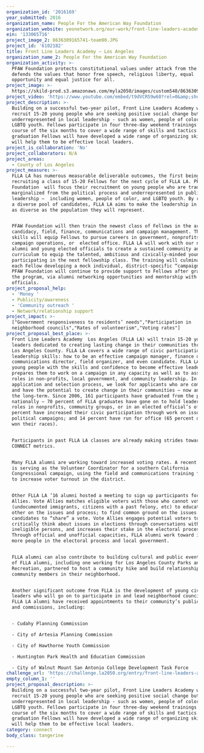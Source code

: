 ```yaml
---
organization_id: '2016169'
year_submitted: 2016
organization_name: People For the American Way Foundation
organization_website: yeonetwork.org/our-work/front-line-leaders-academy
ein: '133065716'
project_image_2: 8636309165741-team90.JPG
project_id: '6102182'
title: Front Line Leaders Academy – Los Angeles
organization_name_2: People For the American Way Foundation
organization_activity: >-
  PFAW Foundation protects constitutional values under attack from the Right and
  defends the values that honor free speech, religious liberty, equal
  opportunity and equal justice for all.
project_image: >-
  https://skild-prod.s3.amazonaws.com/myla2050/images/custom540/8636309165741-team90.JPG
project_video: 'https://www.youtube.com/embed/t9dVCR59w60?rel=0&amp;showinfo=0'
project_description: >-
  Building on a successful two-year pilot, Front Line Leaders Academy will
  recruit 15-20 young people who are seeking positive social change but are
  underrepresented in local leadership - such as women, people of color, and
  LGBTQ youth. Fellows participate in four three-day weekend trainings over the
  course of the six months to cover a wide range of skills and tactics. By
  graduation Fellows will have developed a wide range of organizing skills that
  will help them to be effective local leaders.
project_is_collaboration: 'No'
project_collaborators: N/A
project_areas:
  - County of Los Angeles
project_measure: >-
  FLLA LA has numerous measurable deliverable outcomes, the first being
  recruiting a class of 15-20 Fellows for the next cycle of FLLA LA. PFAW
  Foundation  will focus their recruitment on young people who are traditionally
  marginalized from the political process and underrepresented in public
  leadership –  including women, people of color, and LGBTQ youth. By recruiting
  a diverse pool of candidates, FLLA LA aims to make the leadership in LA County
  as diverse as the population they will represent. 


  PFAW Foundation will then train the newest class of Fellows in the areas of
  candidacy, field, finance, communications and campaign management. These
  skills will equip Fellows to pursue careers in government, nonprofits,
  campaign operations, or  elected office. FLLA LA will work with our network of
  alumni and young elected officials to create a sustained community and
  curriculum to equip the talented, ambitious and civically-minded young people
  participating in the next fellowship class. The training will culminate with
  each Fellow developing a mock individual, district-specific “campaign” plan.
  PFAW Foundation will continue to provide support to Fellows after graduating
  the program, via alumni networking opportunities and mentorship with elected
  officials.
project_proposal_help:
  - 'Money '
  - Publicity/awareness
  - 'Community outreach '
  - Network/relationship support
project_impact: >-
  ["Government responsiveness to residents’ needs","Participation in
  neighborhood councils","Rates of volunteerism","Voting rates"]
project_proposal_best_place: >-
  Front Line Leaders Academy  Los Angeles (FLLA LA) will train 15-20 young
  leaders dedicated to creating lasting change in their communities throughout
  Los Angeles County. FLLA LA covers a wide range of civic participation
  leadership skills: how to be an effective campaign manager, finance director,
  communications director, field organizer, and even candidate. FLLA LA equips
  young people with the skills and confidence to become effective leaders, and
  prepares them to work on a campaign in any capacity as well as to assume key
  roles in non-profits, local government, and community leadership. In the
  application and selection process, we look for applicants who are committed
  and have the potential to create change in their communities – now and over
  the long-term. Since 2006, 161 participants have graduated from the program
  nationally – 70 percent of FLLA graduates have gone on to hold leadership
  roles in nonprofits, community groups, or in an elected official’s office; 70
  percent have increased their civic participation through work on issue or
  political campaigns; and 14 percent have run for office (65 percent of these
  won their races).


  Participants in past FLLA LA classes are already making strides toward many
  CONNECT metrics.


  Many FLLA alumni are working toward increased voting rates. A recent FLLA alum
  is serving as the Volunteer Coordinator for a southern California
  Congressional campaign, using the field and communications training from FLLA
  to increase voter turnout in the district.


  Other FLLA LA ’16 alumni hosted a meeting to sign up participants for Vote
  Allies. Vote Allies matches eligible voters with those who cannot vote
  (undocumented immigrants, citizens with a past felony, etc) to educate each
  other on the issues and process; to find common ground on the issues and
  candidates to “share” a vote. Vote Allies engages potential voters to
  critically think about issues in elections through conversations with
  ineligible persons, and increases their stake in the electoral process. 
  Through official and unofficial capacities, FLLA alumni work toward involving
  more people in the electoral process and local government.


  FLLA alumni can also contribute to building cultural and public events. A pair
  of FLLA alumni, including one working for Los Angeles County Parks and
  Recreation, partnered to host a community hike and build relationships with
  community members in their neighborhood. 


  Another significant outcome from FLLA is the development of young civic
  leaders who will go on to participate in and lead neighborhood councils. Five
  FLLA LA alumni have received appointments to their community’s public boards
  and commissions, including:


  - Cudahy Planning Commission

  - City of Artesia Planning Commission

  - City of Hawthorne Youth Commission

  - Huntington Park Health and Education Commission

  - City of Walnut Mount San Antonio College Development Task Force
challenge_url: 'https://challenge.la2050.org/entry/front-line-leaders-academy-–-los-angeles'
empty_column_1: ''
project_proposal_description: >-
  Building on a successful two-year pilot, Front Line Leaders Academy will
  recruit 15-20 young people who are seeking positive social change but are
  underrepresented in local leadership - such as women, people of color, and
  LGBTQ youth. Fellows participate in four three-day weekend trainings over the
  course of the six months to cover a wide range of skills and tactics. By
  graduation Fellows will have developed a wide range of organizing skills that
  will help them to be effective local leaders.
category: connect
body_class: tangerine

---
```

